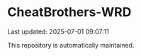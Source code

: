 # CheatBrothers-WRD

Last updated: 2025-07-01 09:07:11

This repository is automatically maintained.
